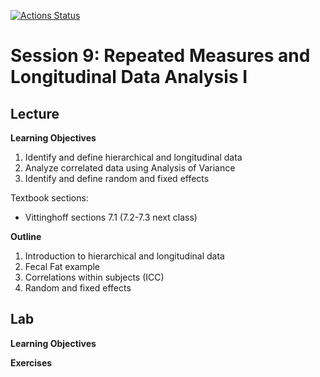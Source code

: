 <!-- badges: start -->
[![Actions Status](https://github.com/waldronbios2/session9/workflows/build/badge.svg)](https://github.com/waldronbios2/templatesession/actions)
<!-- badges: end -->

# Session 9: Repeated Measures and Longitudinal Data Analysis I

## Lecture

**Learning Objectives**

1. Identify and define hierarchical and longitudinal data
2. Analyze correlated data using Analysis of Variance
3. Identify and define random and fixed effects

Textbook sections:

* Vittinghoff sections 7.1 (7.2-7.3 next class)

**Outline**

1. Introduction to hierarchical and longitudinal data
2. Fecal Fat example
3. Correlations within subjects (ICC)
4. Random and fixed effects

## Lab

**Learning Objectives**

**Exercises**
